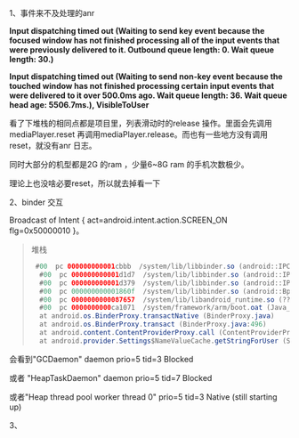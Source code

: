 1、事件来不及处理的anr

**Input dispatching timed out (Waiting to send key event because the focused window has not finished processing all of the input events that were previously delivered to it. Outbound queue length: 0. Wait queue length: 30.)**



**Input dispatching timed out (Waiting to send non-key event because the touched window has not finished processing certain input events that were delivered to it over 500.0ms ago. Wait queue length: 36. Wait queue head age: 5506.7ms.), VisibleToUser**



看了下堆栈的相同点都是项目里，列表滑动时的release 操作。里面会先调用 mediaPlayer.reset 再调用mediaPlayer.release。而也有一些地方没有调用reset，就没有anr 日志。

同时大部分的机型都是2G 的ram ，少量6~8G ram 的手机次数极少。

理论上也没啥必要reset，所以就去掉看一下



2、binder 交互  

Broadcast of Intent { act=android.intent.action.SCREEN_ON flg=0x50000010 }。

> 堆栈
>
> ```java
>  #00  pc 000000000001cbbb  /system/lib/libbinder.so (android::IPCThreadState::talkWithDriver(bool)+138)
>   #00  pc 000000000001d1d7  /system/lib/libbinder.so (android::IPCThreadState::waitForResponse(android::Parcel*, int*)+42)
>   #00  pc 000000000001d379  /system/lib/libbinder.so (android::IPCThreadState::transact(int, unsigned int, android::Parcel const&, android::Parcel*, unsigned int)+124)
>   #00  pc 000000000001860f  /system/lib/libbinder.so (android::BpBinder::transact(unsigned int, android::Parcel const&, android::Parcel*, unsigned int)+30)
>   #00  pc 0000000000087657  /system/lib/libandroid_runtime.so (???)
>   #00  pc 0000000000ca1071  /system/framework/arm/boot.oat (Java_android_os_BinderProxy_transactNative__ILandroid_os_Parcel_2Landroid_os_Parcel_2I+144)
>   at android.os.BinderProxy.transactNative (BinderProxy.java)
>   at android.os.BinderProxy.transact (BinderProxy.java:496)
>   at android.content.ContentProviderProxy.call (ContentProviderProxy.java:641)
>   at android.provider.Settings$NameValueCache.getStringForUser (Settings.java:1253)
> ```

会看到"GCDaemon" daemon prio=5 tid=3 Blocked

或者 "HeapTaskDaemon" daemon prio=5 tid=7 Blocked

或者"Heap thread pool worker thread 0" prio=5 tid=3 Native (still starting up)



3、